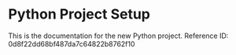 # Python Project Setup

This is the documentation for the new Python project.
Reference ID: 0d8f22dd68bf487da7c64822b8762f10